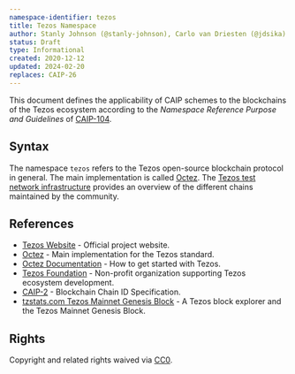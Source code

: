 ```yaml
---
namespace-identifier: tezos
title: Tezos Namespace
author: Stanly Johnson (@stanly-johnson), Carlo van Driesten (@jdsika)
status: Draft
type: Informational
created: 2020-12-12
updated: 2024-02-20
replaces: CAIP-26
---
```


This document defines the applicability of CAIP schemes to the blockchains of the Tezos ecosystem according to the *Namespace Reference Purpose and Guidelines* of [CAIP-104][].

## Syntax

The namespace `tezos` refers to the Tezos open-source blockchain protocol in general. The main implementation is called [Octez][]. The [Tezos test network infrastructure][] provides an overview of the different chains maintained by the community. 

## References

- [Tezos Website][] - Official project website.
- [Octez][] - Main implementation for the Tezos standard.
- [Octez Documentation][] - How to get started with Tezos.
- [Tezos Foundation][] - Non-profit organization supporting Tezos ecosystem development.
- [CAIP-2][] - Blockchain Chain ID Specification.
- [tzstats.com Tezos Mainnet Genesis Block][] - A Tezos block explorer and the Tezos Mainnet Genesis Block.

[CAIP-104]: https://chainagnostic.org/CAIPs/caip-104
[Tezos Website]: https://tezos.com/
[Octez]: https://research-development.nomadic-labs.com/announcing-octez.html
[Octez Documentation]: https://tezos.gitlab.io/
[Tezos Foundation]: https://tezos.foundation/
[Tezos test network infrastructure]: https://teztnets.com/
[CAIP-2]: https://chainagnostic.org/CAIPs/caip-2
[tzstats.com Tezos Mainnet Genesis Block]: https://tzstats.com/0

## Rights

Copyright and related rights waived via [CC0](https://creativecommons.org/publicdomain/zero/1.0/).
